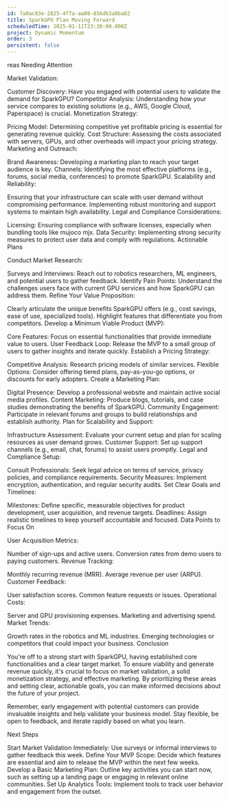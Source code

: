 ```yaml
---
id: 7a0ac83e-2825-4f7a-aa08-856db3a0ba62
title: SparkGPU Plan Moving Forward
scheduledTime: 2025-01-11T23:30:00.000Z
project: Dynamic Momentum
order: 3
persistent: false
---
```


reas Needing Attention

Market Validation:

Customer Discovery: Have you engaged with potential users to validate the demand for SparkGPU?
Competitor Analysis: Understanding how your service compares to existing solutions (e.g., AWS, Google Cloud, Paperspace) is crucial.
Monetization Strategy:

Pricing Model: Determining competitive yet profitable pricing is essential for generating revenue quickly.
Cost Structure: Assessing the costs associated with servers, GPUs, and other overheads will impact your pricing strategy.
Marketing and Outreach:

Brand Awareness: Developing a marketing plan to reach your target audience is key.
Channels: Identifying the most effective platforms (e.g., forums, social media, conferences) to promote SparkGPU.
Scalability and Reliability:

Ensuring that your infrastructure can scale with user demand without compromising performance.
Implementing robust monitoring and support systems to maintain high availability.
Legal and Compliance Considerations:

Licensing: Ensuring compliance with software licenses, especially when bundling tools like mujoco mjx.
Data Security: Implementing strong security measures to protect user data and comply with regulations.
Actionable Plans

Conduct Market Research:

Surveys and Interviews: Reach out to robotics researchers, ML engineers, and potential users to gather feedback.
Identify Pain Points: Understand the challenges users face with current GPU services and how SparkGPU can address them.
Refine Your Value Proposition:

Clearly articulate the unique benefits SparkGPU offers (e.g., cost savings, ease of use, specialized tools).
Highlight features that differentiate you from competitors.
Develop a Minimum Viable Product (MVP):

Core Features: Focus on essential functionalities that provide immediate value to users.
User Feedback Loop: Release the MVP to a small group of users to gather insights and iterate quickly.
Establish a Pricing Strategy:

Competitive Analysis: Research pricing models of similar services.
Flexible Options: Consider offering tiered plans, pay-as-you-go options, or discounts for early adopters.
Create a Marketing Plan:

Digital Presence: Develop a professional website and maintain active social media profiles.
Content Marketing: Produce blogs, tutorials, and case studies demonstrating the benefits of SparkGPU.
Community Engagement: Participate in relevant forums and groups to build relationships and establish authority.
Plan for Scalability and Support:

Infrastructure Assessment: Evaluate your current setup and plan for scaling resources as user demand grows.
Customer Support: Set up support channels (e.g., email, chat, forums) to assist users promptly.
Legal and Compliance Setup:

Consult Professionals: Seek legal advice on terms of service, privacy policies, and compliance requirements.
Security Measures: Implement encryption, authentication, and regular security audits.
Set Clear Goals and Timelines:

Milestones: Define specific, measurable objectives for product development, user acquisition, and revenue targets.
Deadlines: Assign realistic timelines to keep yourself accountable and focused.
Data Points to Focus On

User Acquisition Metrics:

Number of sign-ups and active users.
Conversion rates from demo users to paying customers.
Revenue Tracking:

Monthly recurring revenue (MRR).
Average revenue per user (ARPU).
Customer Feedback:

User satisfaction scores.
Common feature requests or issues.
Operational Costs:

Server and GPU provisioning expenses.
Marketing and advertising spend.
Market Trends:

Growth rates in the robotics and ML industries.
Emerging technologies or competitors that could impact your business.
Conclusion

You're off to a strong start with SparkGPU, having established core functionalities and a clear target market. To ensure viability and generate revenue quickly, it's crucial to focus on market validation, a solid monetization strategy, and effective marketing. By prioritizing these areas and setting clear, actionable goals, you can make informed decisions about the future of your project.

Remember, early engagement with potential customers can provide invaluable insights and help validate your business model. Stay flexible, be open to feedback, and iterate rapidly based on what you learn.

Next Steps

Start Market Validation Immediately: Use surveys or informal interviews to gather feedback this week.
Define Your MVP Scope: Decide which features are essential and aim to release the MVP within the next few weeks.
Develop a Basic Marketing Plan: Outline key activities you can start now, such as setting up a landing page or engaging in relevant online communities.
Set Up Analytics Tools: Implement tools to track user behavior and engagement from the outset.